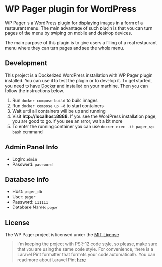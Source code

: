 # WP Pager plugin for WordPress
WP Pager is a WordPress plugin for displaying images in a form of a restaurant menu. The main advantage of such plugin is that you can turn pages of the menu by swiping on mobile and desktop devices.

The main purpose of this plugin is to give users a filling of a real restaurant menu where they can turn pages and see the whole menu.

## Development
This project is a Dockerized WordPress installation with WP Pager plugin installed. You can use it to test the plugin or to develop it. To get started, you need to have [Docker](https://docs.docker.com/) and installed on your machine. Then you can follow the instructions below.

1. Run `docker compose build` to build images
1. Run `docker compose up -d` to start containers
1. Wait until all containers will be up and running
1. Visit **http://localhost:8888**. If you see the WordPress installation page, you are good to go. If you see an error, wait a bit more
1. To enter the running container you can use `docker exec -it pager_wp bash` command

## Admin Panel Info
- Login: `admin`
- Password: `password`

## Database Info
- Host: `pager_db`
- User: `pager`
- Password: `111111`
- Database Name: `pager`

## License
The WP Pager project is licensed under the [MIT License](https://github.com/wp-pager/wp-pager/blob/master/LICENCE)

> I'm keeping the project with PSR-12 code style, so please, make sure that you are using the same code style. For convenience, there is a Laravel Pint formatter that formats your code automatically. You can read more about Laravel Pint [here](https://laravel.com/docs/pint)
